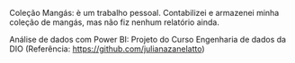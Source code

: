 Coleção Mangás: è um trabalho pessoal. Contabilizei e armazenei minha coleção de mangás, mas não fiz nenhum relatório ainda.

Análise de dados com Power BI: Projeto do Curso Engenharia de dados da DIO (Referência: https://github.com/julianazanelatto)
